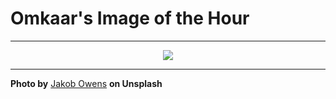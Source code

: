 # Omkaar's Image of the Hour

---

<div align="center">

<a href="https://unsplash.com/photos/people-pray-at-a-temple-with-incense-smoke-ZCJAh_Ls4GI">
  <img src="https://images.unsplash.com/photo-1742268351334-bf9328f293ce?crop=entropy&cs=tinysrgb&fit=max&fm=jpg&ixid=M3w3NjA2Nzh8MHwxfHJhbmRvbXx8fHx8fHx8fDE3NTA2MTg4MDB8&ixlib=rb-4.1.0&q=80&w=1080" style="max-width:100%; height:auto;">
</a>



</div>

---

**Photo by** [Jakob Owens](https://unsplash.com/@jakobowens1) **on Unsplash**
